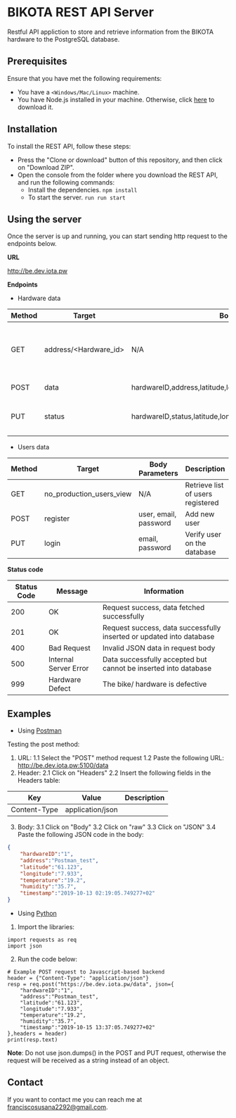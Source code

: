 # BIKOTA REST API Server

Restful API appliction to store and retrieve information from the BIKOTA hardware to the PostgreSQL database.

## Prerequisites

Ensure that you have met the following requirements:

* You have a `<Windows/Mac/Linux>` machine.
* You have Node.js installed in your machine. Otherwise, click [here](https://nodejs.org/en/) to download it.

## Installation

To install the REST API, follow these steps:

* Press the "Clone or download" button of this repository, and then click on "Download ZIP".
* Open the console from the folder where you download the REST API, and run the following commands:
	* Install the dependencies.
	`npm install`
	* To start the server.
	`run run start`

## Using the server

Once the server is up and running, you can start sending http request to the endpoints below.

**URL**

http://be.dev.iota.pw

**Endpoints**

* Hardware data

Method | Target | Body Parameters |Description
---------|----------|---------|---------
 GET | address/<Hardware_id> | N/A | Retrieve a new session address for the hardware
 POST | data | hardwareID,address,latitude,longitude,temperature,humidity,timestamp|Add new sensor data
 PUT | status | hardwareID,status,latitude,longitude |Update the hardware (bike)'s status

* Users data

Method | Target | Body Parameters| Description
---------|----------|---------|---------
 GET | no_production_users_view | N/A |Retrieve list of users registered
 POST | register | user, email, password |Add new user
 PUT | login | email, password |Verify user on the database

**Status code**

Status Code | Message | Information
---------|----------|----------
200 | OK | Request success, data fetched successfully
201 | OK | Request success, data successfully inserted or updated into database
400 | Bad Request | Invalid JSON data in request body 
500 | Internal Server Error | Data successfully accepted but cannot be inserted into database 
999 | Hardware Defect | The bike/ hardware is defective

## Examples

* Using [Postman](https://www.getpostman.com/downloads/)

Testing the post method:

1. URL:
1.1 Select the "POST" method request
1.2 Paste the following URL: http://be.dev.iota.pw:5100/data
2. Header: 
2.1 Click on "Headers"
2.2 Insert the following fields in the Headers table:

Key | Value | Description
---------|----------|---------
 Content-Type | application/json | 
 3. Body: 
 3.1 Click on "Body"
 3.2 Click on "raw"
 3.3 Click on "JSON"
 3.4 Paste the following JSON code in the body:

```json
{
	"hardwareID":"1",
	"address":"Postman_test",
	"latitude":"61.123",
	"longitude":"7.933",
	"temperature":"19.2",
	"humidity":"35.7",
	"timestamp":"2019-10-13 02:19:05.749277+02"
}
```
* Using [Python](https://www.python.org/downloads/)

1. Import the libraries:

```
import requests as req
import json
```
2. Run the code below:

```
# Example POST request to Javascript-based backend
header = {"Content-Type": "application/json"}
resp = req.post("https://be.dev.iota.pw/data", json={
	"hardwareID":"1",
	"address":"Postman_test",
	"latitude":"61.123",
	"longitude":"7.933",
	"temperature":"19.2",
	"humidity":"35.7",
	"timestamp":"2019-10-15 13:37:05.749277+02"
},headers = header)
print(resp.text)
```
**Note**: Do not use json.dumps() in the POST and PUT request, otherwise the request will be received as a string instead of an object.

## Contact

If you want to contact me you can reach me at franciscosusana2292@gmail.com.
